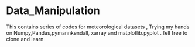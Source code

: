 # Data_Manipulation
This contains series of codes for meteorological datasets ,  Trying my hands on Numpy,Pandas,pymannkendall, xarray and matplotlib.pyplot . fell free to clone and learn 
